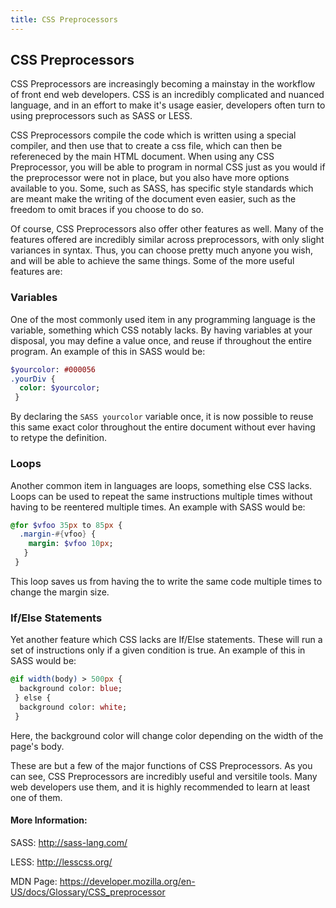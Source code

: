 ```yaml
---
title: CSS Preprocessors
---
```


## CSS Preprocessors

<!-- The article goes here, in GitHub-flavored Markdown. Feel free to add YouTube videos, images, and CodePen/JSBin embeds  -->
CSS Preprocessors are increasingly becoming a mainstay in the workflow of front end web developers. CSS is an incredibly complicated and nuanced language, and in an effort to make it's usage easier, developers often turn to using preprocessors such as SASS or LESS.

CSS Preprocessors compile the code which is written using a special compiler, and then use that to create a css file, which can then be refereneced by the main HTML document. When using any CSS Preprocessor, you will be able to program in normal CSS just as you would if the preprocessor were not in place, but you also have more options available to you. Some, such as SASS, has specific style standards which are meant make the writing of the document even easier, such as the freedom to omit braces if you choose to do so. 

Of course, CSS Preprocessors also offer other features as well. Many of the features offered are incredibly similar across preprocessors, with only slight variances in syntax. Thus, you can choose pretty much anyone you wish, and will be able to achieve the same things. Some of the more useful features are: 

### Variables
One of the most commonly used item in any programming language is the variable, something which CSS notably lacks. By having variables at your disposal, you may define a value once, and reuse if throughout the entire program. An example of this in SASS would be: 

```SASS
$yourcolor: #000056
.yourDiv {
  color: $yourcolor;
 }
``` 
By declaring the ```SASS yourcolor``` variable once, it is now possible to reuse this same exact color throughout the entire document without ever having to retype the definition.

### Loops
Another common item in languages are loops, something else CSS lacks. Loops can be used to repeat the same instructions multiple times without having to be reentered multiple times. An example with SASS would be: 

```SASS 
@for $vfoo 35px to 85px {
  .margin-#{vfoo} {
    margin: $vfoo 10px;
   }
 }
```
This loop saves us from having the to write the same code multiple times to change the margin size.

### If/Else Statements
Yet another feature which CSS lacks are If/Else statements. These will run a set of instructions only if a given condition is true. An example of this in SASS would be:
```SASS
@if width(body) > 500px {
  background color: blue;
 } else {
  background color: white;
 }
```
Here, the background color will change color depending on the width of the page's body. 


These are but a few of the major functions of CSS Preprocessors. As you can see, CSS Preprocessors are incredibly useful and versitile tools. Many web developers use them, and it is highly recommended to learn at least one of them. 
#### More Information:
<!-- Please add any articles you think might be helpful to read before writing the article -->
SASS: http://sass-lang.com/

LESS: http://lesscss.org/

MDN Page: https://developer.mozilla.org/en-US/docs/Glossary/CSS_preprocessor
